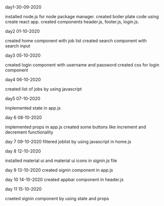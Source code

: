 day1-30-09-2020

installed node.js for node package manager.
created boiler plate code using create react app. 
created components header.js, footer.js, login.js.

day2 01-10-2020

created home component with job list 
created search component with search input

day3 05-10-2020

created login component with username and password 
 created css for login component

 day4 06-10-2020

 created list of jobs by using javascript

 day5 07-10-2020

 implemented state in app.js
 

 day 6 08-10-2020

 implemented props in app.js 
 created some buttons like increment and decrement functionality

day 7 09-10-2020
filtered joblist by using javascript in home.js

day 8 12-10-2020

installed material ui and material ui icons in signin.js file

day 9 13-10-2020
created signin component in app.js

day 10 14-10-2020
created appbar component in header.js

day 11 15-10-2020

craeted signin component by using state and props


 
 
